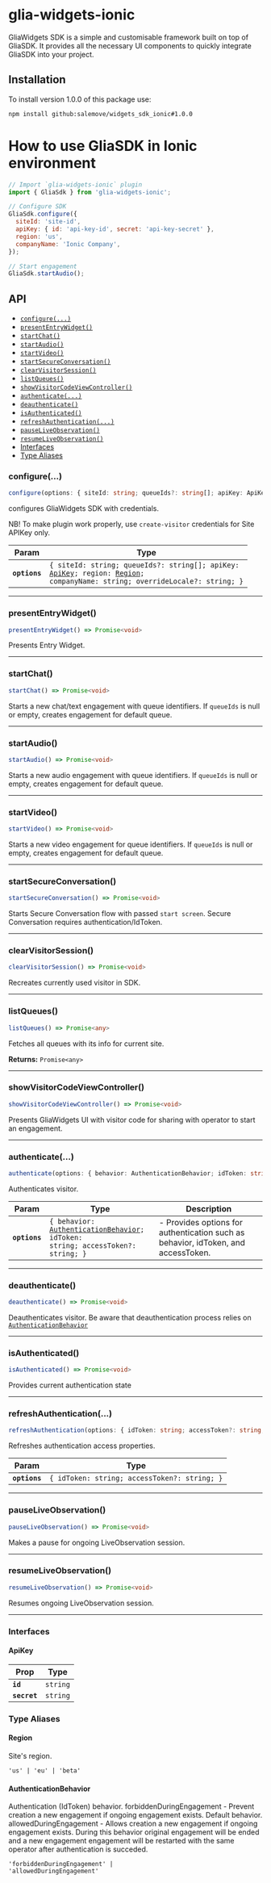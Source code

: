# glia-widgets-ionic

GliaWidgets SDK is a simple and customisable framework built on top of GliaSDK. It provides all the necessary UI components to quickly integrate GliaSDK into your project.

## Installation

To install version 1.0.0 of this package use:

```text
npm install github:salemove/widgets_sdk_ionic#1.0.0
```

# How to use GliaSDK in Ionic environment

```js
// Import `glia-widgets-ionic` plugin
import { GliaSdk } from 'glia-widgets-ionic';

// Configure SDK
GliaSdk.configure({
  siteId: 'site-id',
  apiKey: { id: 'api-key-id', secret: 'api-key-secret' },
  region: 'us',
  companyName: 'Ionic Company',
});

// Start engagement
GliaSdk.startAudio();
```

## API

<docgen-index>

* [`configure(...)`](#configure)
* [`presentEntryWidget()`](#presententrywidget)
* [`startChat()`](#startchat)
* [`startAudio()`](#startaudio)
* [`startVideo()`](#startvideo)
* [`startSecureConversation()`](#startsecureconversation)
* [`clearVisitorSession()`](#clearvisitorsession)
* [`listQueues()`](#listqueues)
* [`showVisitorCodeViewController()`](#showvisitorcodeviewcontroller)
* [`authenticate(...)`](#authenticate)
* [`deauthenticate()`](#deauthenticate)
* [`isAuthenticated()`](#isauthenticated)
* [`refreshAuthentication(...)`](#refreshauthentication)
* [`pauseLiveObservation()`](#pauseliveobservation)
* [`resumeLiveObservation()`](#resumeliveobservation)
* [Interfaces](#interfaces)
* [Type Aliases](#type-aliases)

</docgen-index>

<docgen-api>
<!--Update the source file JSDoc comments and rerun docgen to update the docs below-->

### configure(...)

```typescript
configure(options: { siteId: string; queueIds?: string[]; apiKey: ApiKey; region: Region; companyName: string; overrideLocale?: string; }) => Promise<void>
```

configures GliaWidgets SDK with credentials.

NB! To make plugin work properly, use `create-visitor` credentials for Site APIKey only.

| Param         | Type                                                                                                                                                                            |
| ------------- | ------------------------------------------------------------------------------------------------------------------------------------------------------------------------------- |
| **`options`** | <code>{ siteId: string; queueIds?: string[]; apiKey: <a href="#apikey">ApiKey</a>; region: <a href="#region">Region</a>; companyName: string; overrideLocale?: string; }</code> |

--------------------


### presentEntryWidget()

```typescript
presentEntryWidget() => Promise<void>
```

Presents Entry Widget.

--------------------


### startChat()

```typescript
startChat() => Promise<void>
```

Starts a new chat/text engagement with queue identifiers. If `queueIds` is null or empty, creates engagement for default queue.

--------------------


### startAudio()

```typescript
startAudio() => Promise<void>
```

Starts a new audio engagement with queue identifiers. If `queueIds` is null or empty, creates engagement for default queue.

--------------------


### startVideo()

```typescript
startVideo() => Promise<void>
```

Starts a new video engagement for queue identifiers. If `queueIds` is null or empty, creates engagement for default queue.

--------------------


### startSecureConversation()

```typescript
startSecureConversation() => Promise<void>
```

Starts Secure Conversation flow with passed `start screen`.
Secure Conversation requires authentication/IdToken.

--------------------


### clearVisitorSession()

```typescript
clearVisitorSession() => Promise<void>
```

Recreates currently used visitor in SDK.

--------------------


### listQueues()

```typescript
listQueues() => Promise<any>
```

Fetches all queues with its info for current site.

**Returns:** <code>Promise&lt;any&gt;</code>

--------------------


### showVisitorCodeViewController()

```typescript
showVisitorCodeViewController() => Promise<void>
```

Presents GliaWidgets UI with visitor code for sharing with operator to start an engagement.

--------------------


### authenticate(...)

```typescript
authenticate(options: { behavior: AuthenticationBehavior; idToken: string; accessToken?: string; }) => Promise<void>
```

Authenticates visitor.

| Param         | Type                                                                                                                            | Description                                                                       |
| ------------- | ------------------------------------------------------------------------------------------------------------------------------- | --------------------------------------------------------------------------------- |
| **`options`** | <code>{ behavior: <a href="#authenticationbehavior">AuthenticationBehavior</a>; idToken: string; accessToken?: string; }</code> | - Provides options for authentication such as behavior, idToken, and accessToken. |

--------------------


### deauthenticate()

```typescript
deauthenticate() => Promise<void>
```

Deauthenticates visitor. Be aware that deauthentication process relies on <a href="#authenticationbehavior">`AuthenticationBehavior`</a>

--------------------


### isAuthenticated()

```typescript
isAuthenticated() => Promise<void>
```

Provides current authentication state

--------------------


### refreshAuthentication(...)

```typescript
refreshAuthentication(options: { idToken: string; accessToken?: string; }) => Promise<void>
```

Refreshes authentication access properties.

| Param         | Type                                                    |
| ------------- | ------------------------------------------------------- |
| **`options`** | <code>{ idToken: string; accessToken?: string; }</code> |

--------------------


### pauseLiveObservation()

```typescript
pauseLiveObservation() => Promise<void>
```

Makes a pause for ongoing LiveObservation session.

--------------------


### resumeLiveObservation()

```typescript
resumeLiveObservation() => Promise<void>
```

Resumes ongoing LiveObservation session.

--------------------


### Interfaces


#### ApiKey

| Prop         | Type                |
| ------------ | ------------------- |
| **`id`**     | <code>string</code> |
| **`secret`** | <code>string</code> |


### Type Aliases


#### Region

Site's region.

<code>'us' | 'eu' | 'beta'</code>


#### AuthenticationBehavior

Authentication (IdToken) behavior.
forbiddenDuringEngagement - Prevent creation a new engagement if ongoing engagement exists. Default behavior.
allowedDuringEngagement - Allows creation a new engagement if ongoing engagement exists. During this behavior original engagement will be ended and a new engagement engagement will be restarted with the same operator after authentication is succeded.

<code>'forbiddenDuringEngagement' | 'allowedDuringEngagement'</code>

</docgen-api>
